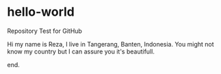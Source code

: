 # hello-world
Repository Test for GitHub


Hi my name is Reza, I live in Tangerang, Banten, Indonesia. You might not know my country but I can assure you it's beautifull. 


end.
